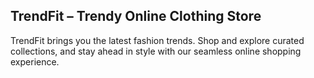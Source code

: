 ## TrendFit – Trendy Online Clothing Store

TrendFit brings you the latest fashion trends. Shop and explore curated collections, and stay ahead in style with our seamless online shopping experience.
